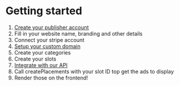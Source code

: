 # Getting started

1. [Create your publisher account](https://publisher.enlay.io)
1. Fill in your website name, branding and other details
1. Connect your stripe account
1. [Setup your custom domain](#todo)
1. Create your categories
1. Create your slots
1. [Integrate with our API](./api/api.md)
1. Call createPlacements with your slot ID top get the ads to display
1. Render those on the frontend!